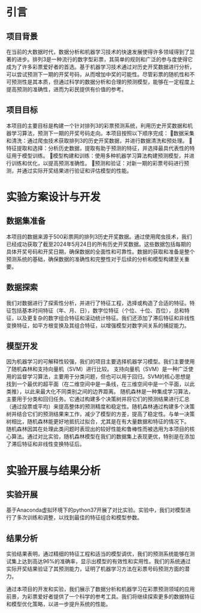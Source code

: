 # 引言
## 项目背景
在当前的大数据时代，数据分析和机器学习技术的快速发展使得许多领域得到了显著的进步。排列3是一种流行的数字型彩票，其简单的规则和广泛的参与度使得它成为了许多彩票爱好者的首选。基于机器学习技术通过对历史开奖数据进行分析，可以尝试预测下一期的开奖号码，从而增加中奖的可能性。尽管彩票的随机性和不可预测性是其本质，但通过科学的数据分析和合理的预测模型，能够在一定程度上提高预测的准确性，进而为彩民提供有价值的参考。
## 项目目标
本项目的主要目标是构建一个针对排列3的彩票预测系统，利用历史开奖数据和机器学习算法，预测下一期的开奖号码走向。本项目按照以下顺序完成：
数据采集和清洗：通过爬虫技术获取排列3的历史开奖数据，并进行数据清洗和预处理。
特征提取和选择：分析历史数据，提取有助于预测的特征，并选择最具代表性的特征用于模型训练。
模型构建和训练：使用多种机器学习算法构建预测模型，并进行训练和优化，以提高预测准确性。
预测和验证：对新一期的彩票号码进行预测，并通过实际开奖结果进行验证和评估模型的性能。

# 实验方案设计与开发
## 数据集准备
本项目的数据来源于500彩票网的排列3历史开奖数据。通过使用爬虫技术，我们已经成功获取了截至2024年5月24日的所有历史开奖数据。这些数据包括每期的具体开奖号码和开奖日期，确保数据的全面性和可靠性。数据的获取和准备是整个预测系统的基础，确保数据的准确性和完整性对于后续的分析和模型构建至关重要。
## 数据探索
我们对数据进行了探索性分析，并进行了特征工程，选择或构造了合适的特征。特征包括基本时间特征（年、月、日），数字位特征（个位、十位、百位），总和特征，以及更复杂的数字组合特征和滚动统计特征。我们还添加了滞后特征和非线性变换特征，如平方根变换及其组合特征，以增强模型对数字间关系的捕捉能力。
## 模型开发
因为机器学习的可解释性较强，我们的项目主要选择机器学习模型。我们主要使用了随机森林和支持向量机（SVM）进行比较。
支持向量机（SVM）是一种广泛使用的监督学习算法，主要用于分类问题，但也可以用于回归。SVM的核心思想是找到一个最优的超平面（在二维空间中是一条线，在三维空间中是一个平面，以此类推），以此来最大化不同类别之间的边界距离。
随机森林是一种集成学习算法，主要用于分类和回归任务。它通过构建多个决策树并将它们的预测结果进行汇总（通过投票或平均）来提高整体的预测精度和稳定性。随机森林通过构建多个决策树并结合它们的预测结果来工作，减少了模型的方差，提高了稳定性。与单一决策树相比，随机森林能更好地抵抗过拟合，尤其是在有大量数据和特征的情况下。
随机森林因其在处理此类问题时表现出的较好性能和鲁棒性而被选用为本项目的核心算法。通过对比实验，随机森林模型在我们的数据集上表现更优，特别是在添加了滞后特征和非线性变换特征后。

# 实验开展与结果分析
## 实验开展
基于Anaconda虚拟环境下的python37开展了对比实验。实验中，我们对模型进行了多次训练和调整，以找到最佳的特征组合和模型参数。
## 结果分析
实验结果表明，通过精细的特征工程和适当的模型调优，我们的预测系统能够在测试集上达到高达96%的准确率，显示出模型的有效性和实用性。我们的系统通过实际开奖结果验证了其预测能力，证明了机器学习方法在彩票号码预测方面的潜力。

通过本项目的开发和实验，我们展示了数据分析和机器学习在彩票预测领域的应用前景，为彩票爱好者提供了一个科学的参考工具。我们将继续探索更多的数据特征和模型优化策略，以进一步提升系统的性能。
